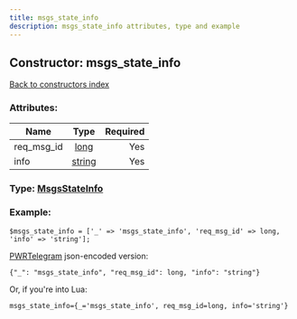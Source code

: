 ```yaml
---
title: msgs_state_info
description: msgs_state_info attributes, type and example
---
```

## Constructor: msgs\_state\_info  
[Back to constructors index](index.md)



### Attributes:

| Name     |    Type       | Required |
|----------|:-------------:|---------:|
|req\_msg\_id|[long](../types/long.md) | Yes|
|info|[string](../types/string.md) | Yes|



### Type: [MsgsStateInfo](../types/MsgsStateInfo.md)


### Example:

```
$msgs_state_info = ['_' => 'msgs_state_info', 'req_msg_id' => long, 'info' => 'string'];
```  

[PWRTelegram](https://pwrtelegram.xyz) json-encoded version:

```
{"_": "msgs_state_info", "req_msg_id": long, "info": "string"}
```


Or, if you're into Lua:  


```
msgs_state_info={_='msgs_state_info', req_msg_id=long, info='string'}

```


